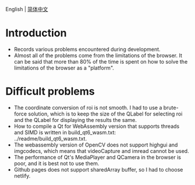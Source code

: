 English | [简体中文](./trouble_records_cn.md)

# Introduction

- Records various problems encountered during development.
- Almost all of the problems come from the limitations of the browser. It can be said that more than 80% of the time is spent on how to solve the limitations of the browser as a "platform".

# Difficult problems

- The coordinate conversion of roi is not smooth. I had to use a brute-force solution, which is to keep the size of the QLabel for selecting roi and the QLabel for displaying the results the same.
- How to compile a Qt for WebAssembly version that supports threads and SIMD is written in build_qt6_wasm.txt: ../readme/build_qt6_wasm.txt.
- The webassembly version of OpenCV does not support highgui and imgcodecs, which means that videoCapture and imread cannot be used.
- The performance of Qt's MediaPlayer and QCamera in the browser is poor, and it is best not to use them.
- Github pages does not support sharedArray buffer, so I had to choose netlify.